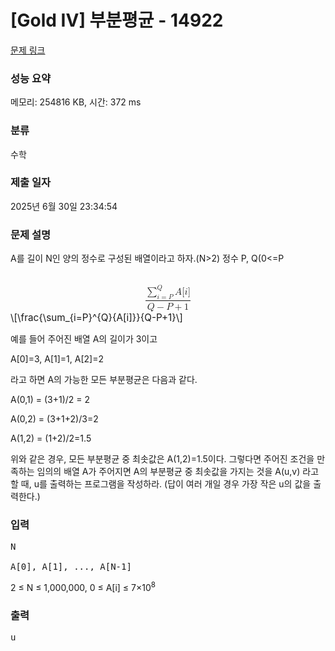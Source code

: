 # [Gold IV] 부분평균 - 14922 

[문제 링크](https://www.acmicpc.net/problem/14922) 

### 성능 요약

메모리: 254816 KB, 시간: 372 ms

### 분류

수학

### 제출 일자

2025년 6월 30일 23:34:54

### 문제 설명

<p>A를 길이 N인 양의 정수로 구성된 배열이라고 하자.(N>2) 정수 P, Q(0<=P<Q<N) 에 대해서 A의 부분평균 A(P, Q)를 다음과 같이 정의하자.</p>

<p><mjx-container class="MathJax" jax="CHTML" display="true" style="font-size: 109%; position: relative;"> <mjx-math display="true" class="MJX-TEX" aria-hidden="true" style="margin-left: 0px; margin-right: 0px;"><mjx-mfrac><mjx-frac type="d"><mjx-num><mjx-nstrut type="d"></mjx-nstrut><mjx-mrow><mjx-munderover limits="false"><mjx-mo class="mjx-sop"><mjx-c class="mjx-c2211 TEX-S1"></mjx-c></mjx-mo><mjx-script style="vertical-align: -0.309em; margin-left: 0px;"><mjx-texatom size="s" texclass="ORD"><mjx-mi class="mjx-i"><mjx-c class="mjx-c1D444 TEX-I"></mjx-c></mjx-mi></mjx-texatom><mjx-spacer style="margin-top: 0.18em;"></mjx-spacer><mjx-texatom size="s" texclass="ORD"><mjx-mi class="mjx-i"><mjx-c class="mjx-c1D456 TEX-I"></mjx-c></mjx-mi><mjx-mo class="mjx-n"><mjx-c class="mjx-c3D"></mjx-c></mjx-mo><mjx-mi class="mjx-i"><mjx-c class="mjx-c1D443 TEX-I"></mjx-c></mjx-mi></mjx-texatom></mjx-script></mjx-munderover><mjx-texatom space="2" texclass="ORD"><mjx-mi class="mjx-i"><mjx-c class="mjx-c1D434 TEX-I"></mjx-c></mjx-mi><mjx-mo class="mjx-n"><mjx-c class="mjx-c5B"></mjx-c></mjx-mo><mjx-mi class="mjx-i"><mjx-c class="mjx-c1D456 TEX-I"></mjx-c></mjx-mi><mjx-mo class="mjx-n"><mjx-c class="mjx-c5D"></mjx-c></mjx-mo></mjx-texatom></mjx-mrow></mjx-num><mjx-dbox><mjx-dtable><mjx-line type="d"></mjx-line><mjx-row><mjx-den><mjx-dstrut type="d"></mjx-dstrut><mjx-mrow><mjx-mi class="mjx-i"><mjx-c class="mjx-c1D444 TEX-I"></mjx-c></mjx-mi><mjx-mo class="mjx-n" space="3"><mjx-c class="mjx-c2212"></mjx-c></mjx-mo><mjx-mi class="mjx-i" space="3"><mjx-c class="mjx-c1D443 TEX-I"></mjx-c></mjx-mi><mjx-mo class="mjx-n" space="3"><mjx-c class="mjx-c2B"></mjx-c></mjx-mo><mjx-mn class="mjx-n" space="3"><mjx-c class="mjx-c31"></mjx-c></mjx-mn></mjx-mrow></mjx-den></mjx-row></mjx-dtable></mjx-dbox></mjx-frac></mjx-mfrac></mjx-math><mjx-assistive-mml unselectable="on" display="block"><math xmlns="http://www.w3.org/1998/Math/MathML" display="block"><mfrac><mrow><munderover><mo data-mjx-texclass="OP">∑</mo><mrow data-mjx-texclass="ORD"><mi>i</mi><mo>=</mo><mi>P</mi></mrow><mrow data-mjx-texclass="ORD"><mi>Q</mi></mrow></munderover><mrow data-mjx-texclass="ORD"><mi>A</mi><mo stretchy="false">[</mo><mi>i</mi><mo stretchy="false">]</mo></mrow></mrow><mrow><mi>Q</mi><mo>−</mo><mi>P</mi><mo>+</mo><mn>1</mn></mrow></mfrac></math></mjx-assistive-mml><span aria-hidden="true" class="no-mathjax mjx-copytext">\[\frac{\sum_{i=P}^{Q}{A[i]}}{Q-P+1}\]</span> </mjx-container></p>

<p>예를 들어 주어진 배열 A의 길이가 3이고</p>

<p>A[0]=3, A[1]=1, A[2]=2</p>

<p>라고 하면 A의 가능한 모든 부분평균은 다음과 같다.</p>

<p>A(0,1) = (3+1)/2 = 2</p>

<p>A(0,2) = (3+1+2)/3=2</p>

<p>A(1,2) = (1+2)/2=1.5</p>

<p>위와 같은 경우, 모든 부분평균 중  최솟값은 A(1,2)=1.5이다. 그렇다면 주어진 조건을 만족하는 임의의 배열 A가 주어지면 A의 부분평균 중 최솟값을 가지는 것을 A(u,v) 라고 할 때, u를 출력하는 프로그램을 작성하라. (답이 여러 개일 경우 가장 작은 u의 값을 출력한다.)</p>

### 입력 

 <pre>N

A[0], A[1], ..., A[N-1]</pre>

<p>2 ≤ N ≤ 1,000,000, 0 ≤ A[i] ≤ 7×10<sup>8</sup></p>

### 출력 

 <pre>u</pre>


